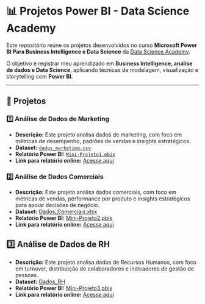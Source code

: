 # 📊 Projetos Power BI - Data Science Academy

Este repositório reúne os projetos desenvolvidos no curso **Microsoft Power BI Para Business Intelligence e Data Science** da [Data Science Academy](https://www.datascienceacademy.com.br).

O objetivo é registrar meu aprendizado em **Business Intelligence, análise de dados e Data Science**, aplicando técnicas de modelagem, visualização e storytelling com **Power BI**.

---

## 📂 Projetos

### 1️⃣ Análise de Dados de Marketing
- **Descrição:** Este projeto analisa dados de marketing, com foco em métricas de desempenho, padrões de vendas e insights estratégicos.  
- **Dataset:** [`dados_marketing.csv`](./dados_marketing/dados_marketing.csv)  
- **Relatório Power BI:** [`Mini-Projeto1.pbix`](./Mini-Projeto1.pbix)  
- **Link para relatório online:** [Acesse aqui](https://app.powerbi.com/view?r=eyJrIjoiMTQ0OWFhZjItMjY5My00NWU3LThmMWEtMGE5MThjYTc0YjA0IiwidCI6ImNmNzJlMmJkLTdhMmItNDc4My1iZGViLTM5ZDU3YjA3Zjc2ZiIsImMiOjR9)  

### 2️⃣ Análise de Dados Comerciais

- **Descrição:** Este projeto analisa dados comerciais, com foco em métricas de vendas, performance por produto e insights estratégicos para apoiar decisões de negócio.  
- **Dataset:** [Dados_Comerciais.xlsx](./Dados_Comerciais.xlsx)  
- **Relatório Power BI:** [Mini-Projeto2.pbix](./Mini-Projeto2.pbix)  
- **Link para relatório online:** [Acesse aqui](https://app.powerbi.com/groups/me/reports/d75ffa0b-cc81-458e-ae31-2ed44a505b3f?experience=power-bi)  

## 3️⃣ Análise de Dados de RH

- **Descrição:** Este projeto analisa dados de Recursos Humanos, com foco em turnover, distribuição de colaboradores e indicadores de gestão de pessoas.  
- **Dataset:** [Dados_RH](./Dados_RH)  
- **Relatório Power BI:** [Mini-Projeto3.pbix](./Mini-Projeto3.pbix)  
- **Link para relatório online:** [Acesse aqui](https://app.powerbi.com/links/hzgYhZtxSM?ctid=cf72e2bd-7a2b-4783-bdeb-39d57b07f76f&pbi_source=linkShare)  

